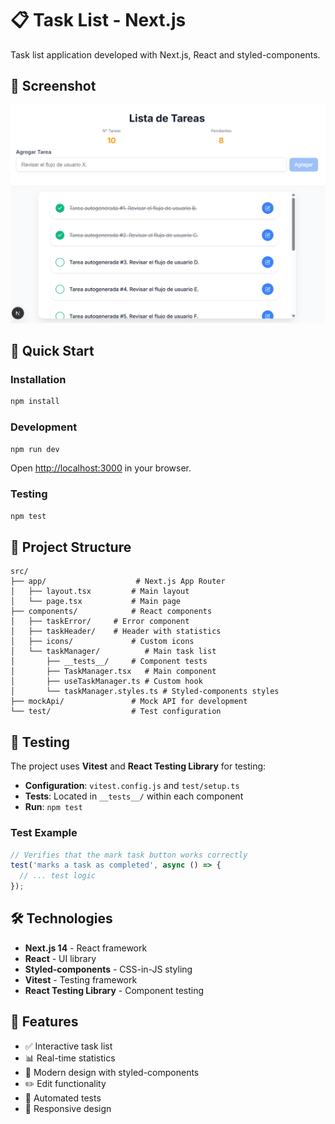 # 📋 Task List - Next.js

Task list application developed with Next.js, React and styled-components.

## 📸 Screenshot

![Task List App Screenshot](./image/imageProyect.png)

## 🚀 Quick Start

### Installation
```bash
npm install
```

### Development
```bash
npm run dev
```
Open [http://localhost:3000](http://localhost:3000) in your browser.

### Testing
```bash
npm test
```

## 📁 Project Structure

```
src/
├── app/                    # Next.js App Router
│   ├── layout.tsx         # Main layout
│   └── page.tsx           # Main page
├── components/            # React components
│   ├── taskError/     # Error component
│   ├── taskHeader/    # Header with statistics
│   ├── icons/             # Custom icons
│   └── taskManager/          # Main task list
│       ├── __tests__/     # Component tests
│       ├── TaskManager.tsx   # Main component
│       ├── useTaskManager.ts # Custom hook
│       └── taskManager.styles.ts # Styled-components styles
├── mockApi/               # Mock API for development
└── test/                  # Test configuration
```

## 🧪 Testing

The project uses **Vitest** and **React Testing Library** for testing:

- **Configuration**: `vitest.config.js` and `test/setup.ts`
- **Tests**: Located in `__tests__/` within each component
- **Run**: `npm test`

### Test Example
```typescript
// Verifies that the mark task button works correctly
test('marks a task as completed', async () => {
  // ... test logic
});
```

## 🛠️ Technologies

- **Next.js 14** - React framework
- **React** - UI library
- **Styled-components** - CSS-in-JS styling
- **Vitest** - Testing framework
- **React Testing Library** - Component testing

## 📝 Features

- ✅ Interactive task list
- 📊 Real-time statistics
- 🎨 Modern design with styled-components
- ✏️ Edit functionality
- 🧪 Automated tests
- 📱 Responsive design

